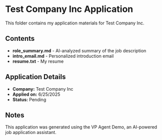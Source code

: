# Test Company Inc Application

This folder contains my application materials for Test Company Inc.

## Contents
- **role_summary.md** - AI-analyzed summary of the job description
- **intro_email.md** - Personalized introduction email
- **resume.txt** - My resume

## Application Details
- **Company:** Test Company Inc
- **Applied on:** 6/25/2025
- **Status:** Pending

## Notes
This application was generated using the VP Agent Demo, an AI-powered job application assistant.
